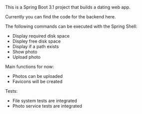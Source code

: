 This is a Spring Boot 3.1 project that builds a dating web app.

Currently you can find the code for the backend here.

The following commands can be executed with the Spring Shell:
- Display required disk space
- Displey free disk space
- Display if a path exists
- Show photo
- Upload photo

Main functions for now:
- Photos can be uploaded
- Favicons will be created

Tests:
- File system tests are integrated
- Photo service tests are integrated
